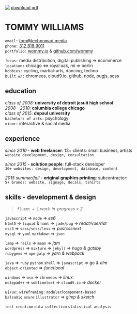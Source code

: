 
<img src='https://i.imgur.com/6GLw25um.jpg' align='left'>
<a href='//github.com/wommy/resume/raw/master/resume-2017_03_23.pdf' download>download pdf</a>

# TOMMY WILLIAMS

`email:` <a href='mailto:tom@technomad.media?subject="from resume"' rel='nofollow'>tom@technomad.media</a>  
`phone:` <a href="tel:+13128189011" rel='nofollow'>312 818 9011</a>  
`portfolio:` <a href='//wommy.io'>wommy.io</a> & <a href='//github.com/wommy'>github.com/wommy</a>

`focus:` media distribution, digital publishing => ecommerce  
`location:` chicago <=> royal oak, mi => berlin  
`hobbies:` cycling, martial-arts, dancing, techno  
`built w/:` chromeos, cloud9.io, github, node, pugjs, scss

## education  
*class of 2008*: **university of detroit jesuit high school**  
*2008 - 2010*: **columbia college chicago**  
*class of 2015*: **depaul university**  
`bachelors of arts:` psychology  
`minor:` interactive & social media

## experience
*since 2010* - **web freelancer**: 13+ clients: small business, artists  
`website development, design, consultation`

*since 2015* - **solution people**: full-stack developer  
`30+ websites: design, development, database, content`

*2015 summer/fall* - **original graphics printing**: subcontractor:  
`5+ brands: website, signage, decals, tshirts`

## skills - development & design
> `fluent = 1`  *work-in-progress = 2* 

`javascript` => `node` => *es6*  
`html5` => `liquid` & `haml` => `jade/pug` => *react/vue/riot*  
`css3` => `sass/scss/less` => *postcssnext*  
`mysql` => `yaml` `markdown` => `json`

`lamp` => `rails` => `mean` => *jam*  
`wordpress` => `mixture` => `jekyll` => *hugo & gatsby*  
`rubygems` => `npm` `gulp` => *yarn & webpack*

`java` => `ruby` `python` `shell` => `javascript` => *go & elm*  
`object-oriented` => *functional*

`windows` => `osx` => `chromeos` => *linux*  
`notepad++` => `sublimetext` => `cloud9.io` => *docker*

`ui/ux:` `wireframing:` `modular`/`component-based`  
`balsamiq` `axure` `illustrator` => *gimp & sketch*

`test creation` `data collection` `statistical analysis`